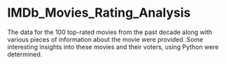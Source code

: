 # IMDb_Movies_Rating_Analysis
The data for the 100 top-rated movies from the past decade along with various pieces of information about the movie were provided .Some interesting insights into these movies and their voters, using Python were determined.
